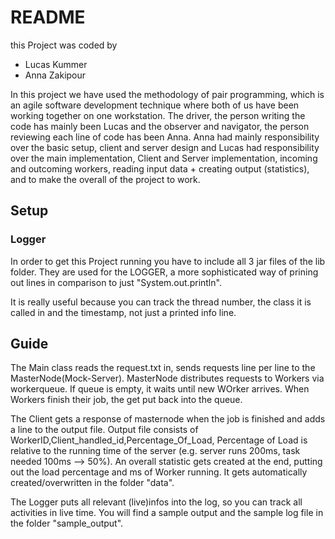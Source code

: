 # README

this Project was coded by

* Lucas Kummer
* Anna Zakipour

In this project we have used the methodology of pair programming, which is an agile software development technique where both of us have been working together on one workstation. 
The driver, the person writing the code has mainly been Lucas and the observer and navigator, the person reviewing each line of code has been Anna. 
Anna had mainly responsibility over the basic setup, client and server design and Lucas had responsibility over the main implementation, Client and Server implementation, incoming and outcoming workers, reading input data + creating output (statistics),  and to make the overall of the project to work.
## Setup

### Logger

In order to get this Project running you have to include all 3 jar files of the lib folder.
They are used for the LOGGER, a more sophisticated way of prining out lines in comparison to just "System.out.println".

It is really useful because you can track the thread number, the class it is called in and the timestamp, not just a printed info line.

## Guide

The Main class reads the request.txt in, sends requests line per line to the MasterNode(Mock-Server).
MasterNode distributes requests to Workers via workerqueue. If queue is empty, it waits until new WOrker arrives.
When Workers finish their job, the get put back into the queue.

The Client gets a response of masternode when the job is finished and adds a line to the output file.
Output file consists of WorkerID,Client_handled_id,Percentage_Of_Load, Percentage of Load is relative to the running time of the server (e.g. server runs 200ms, task needed 100ms --> 50%).
An overall statistic gets created at the end, putting out the load percentage and ms of Worker running.
It gets automatically created/overwritten in the folder "data".

The Logger puts all relevant (live)infos into the log, so you can track all activities in live time.
You will find a sample output and the sample log file in the folder "sample_output".
